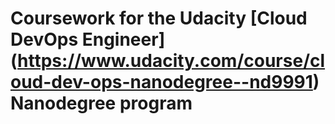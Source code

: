# Coursework for the Udacity [Cloud DevOps Engineer] (https://www.udacity.com/course/cloud-dev-ops-nanodegree--nd9991) Nanodegree program
